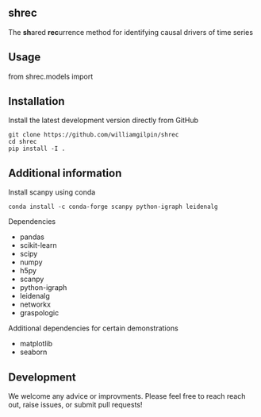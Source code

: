 ## shrec

The **sh**ared **rec**urrence method for identifying causal drivers of time series

## Usage

from shrec.models import 


## Installation

Install the latest development version directly from GitHub

	git clone https://github.com/williamgilpin/shrec
	cd shrec
	pip install -I . 
    
## Additional information

Install scanpy using conda

	conda install -c conda-forge scanpy python-igraph leidenalg


Dependencies
+ pandas
+ scikit-learn
+ scipy
+ numpy
+ h5py
+ scanpy
+ python-igraph
+ leidenalg
+ networkx
+ graspologic

Additional dependencies for certain demonstrations
+ matplotlib 
+ seaborn


## Development

We welcome any advice or improvments. Please feel free to reach reach out, raise issues, or submit pull requests!


